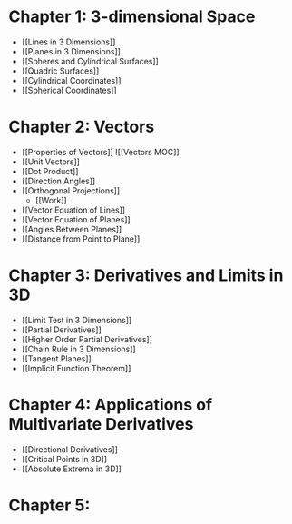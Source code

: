 # Chapter 1: 3-dimensional Space

- [[Lines in 3 Dimensions]]
- [[Planes in 3 Dimensions]]
- [[Spheres and Cylindrical Surfaces]]
- [[Quadric Surfaces]]
- [[Cylindrical Coordinates]]
- [[Spherical Coordinates]]

# Chapter 2: Vectors

- [[Properties of Vectors]]
![[Vectors MOC]]
- [[Unit Vectors]]
- [[Dot Product]]
- [[Direction Angles]]
- [[Orthogonal Projections]]
	- [[Work]]
- [[Vector Equation of Lines]]
- [[Vector Equation of Planes]]
- [[Angles Between Planes]]
- [[Distance from Point to Plane]]
# Chapter 3: Derivatives and Limits in 3D

- [[Limit Test in 3 Dimensions]]
- [[Partial Derivatives]]
- [[Higher Order Partial Derivatives]]
- [[Chain Rule in 3 Dimensions]]
- [[Tangent Planes]]
- [[Implicit Function Theorem]]

# Chapter 4: Applications of Multivariate Derivatives
- [[Directional Derivatives]]
- [[Critical Points in 3D]]
- [[Absolute Extrema in 3D]]

# Chapter 5: